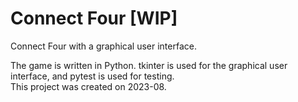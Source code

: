 # Connect Four [WIP]
Connect Four with a graphical user interface.

The game is written in Python. tkinter is used for the graphical user interface, and pytest is used for testing. \
This project was created on 2023-08.
